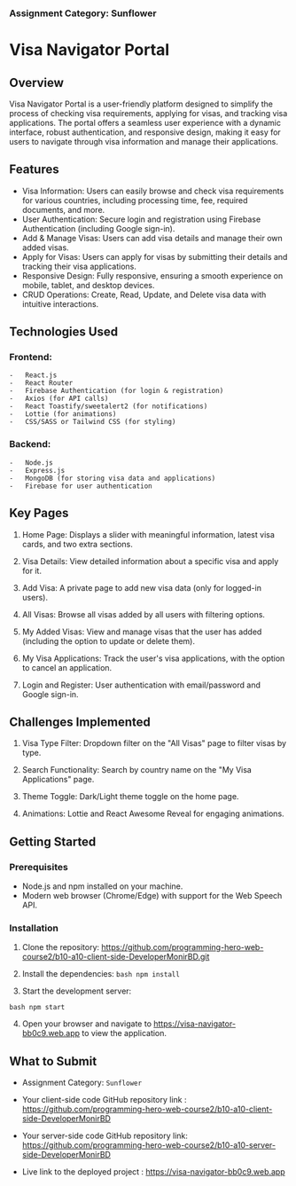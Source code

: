 ### Assignment Category: Sunflower

# Visa Navigator Portal

## Overview

Visa Navigator Portal is a user-friendly platform designed to simplify the process of checking visa requirements, applying for visas, and tracking visa applications. The portal offers a seamless user
experience with a dynamic interface, robust authentication, and responsive design, making it easy for users to navigate through visa information and manage their applications.

## Features

-   Visa Information: Users can easily browse and check visa requirements for various countries, including processing time, fee, required documents, and more.
-   User Authentication: Secure login and registration using Firebase Authentication (including Google sign-in).
-   Add & Manage Visas: Users can add visa details and manage their own added visas.
-   Apply for Visas: Users can apply for visas by submitting their details and tracking their visa applications.
-   Responsive Design: Fully responsive, ensuring a smooth experience on mobile, tablet, and desktop devices.
-   CRUD Operations: Create, Read, Update, and Delete visa data with intuitive interactions.

## Technologies Used

### Frontend:

    -   React.js
    -   React Router
    -   Firebase Authentication (for login & registration)
    -   Axios (for API calls)
    -   React Toastify/sweetalert2 (for notifications)
    -   Lottie (for animations)
    -   CSS/SASS or Tailwind CSS (for styling)

### Backend:

    -   Node.js
    -   Express.js
    -   MongoDB (for storing visa data and applications)
    -   Firebase for user authentication

## Key Pages

1. Home Page: Displays a slider with meaningful information, latest visa cards, and two extra sections.

2. Visa Details: View detailed information about a specific visa and apply for it.

3. Add Visa: A private page to add new visa data (only for logged-in users).

4. All Visas: Browse all visas added by all users with filtering options.

5. My Added Visas: View and manage visas that the user has added (including the option to update or delete them).

6. My Visa Applications: Track the user's visa applications, with the option to cancel an application.

7. Login and Register: User authentication with email/password and Google sign-in.

## Challenges Implemented

1. Visa Type Filter: Dropdown filter on the "All Visas" page to filter visas by type.

2. Search Functionality: Search by country name on the "My Visa Applications" page.

3. Theme Toggle: Dark/Light theme toggle on the home page.

4. Animations: Lottie and React Awesome Reveal for engaging animations.

## Getting Started

### Prerequisites

-   Node.js and npm installed on your machine.
-   Modern web browser (Chrome/Edge) with support for the Web Speech API.

### Installation

1. Clone the repository: https://github.com/programming-hero-web-course2/b10-a10-client-side-DeveloperMonirBD.git

2. Install the dependencies: `bash npm install `

3. Start the development server:

`bash npm start `

4. Open your browser and navigate to https://visa-navigator-bb0c9.web.app to view the application.

## What to Submit

-   Assignment Category: `Sunflower`

-   Your client-side code GitHub repository link : https://github.com/programming-hero-web-course2/b10-a10-client-side-DeveloperMonirBD

-   Your server-side code GitHub repository link: https://github.com/programming-hero-web-course2/b10-a10-server-side-DeveloperMonirBD

-   Live link to the deployed project : https://visa-navigator-bb0c9.web.app
